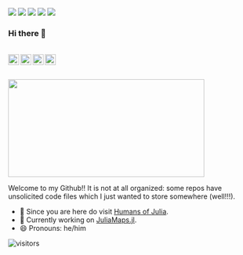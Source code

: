 ![](https://img.shields.io/badge/OS-Linux-informational?style=flat&logo=linux&logoColor=white&color=7c5c87)
![](https://img.shields.io/badge/Code-Julia-informational?style=flat&logo=julia&logoColor=white&color=7c5c87)
![](https://img.shields.io/badge/Editor-Atom-informational?style=flat&logo=atom&logoColor=white&color=7c5c87)
![](https://img.shields.io/badge/Shell-Bash-informational?style=flat&logo=gnu-bash&logoColor=white&color=7c5c87)
![](https://img.shields.io/badge/Shell-tcsh-informational?style=flat&logo=tcsh&logoColor=white&color=7c5c87)

### Hi there 👋

<br>

<a href="https://twitter.com/aruecon">
  <img align="left" alt="Aru's Twitter" width="22px" height="22px" src="https://cdn.jsdelivr.net/npm/simple-icons@v3/icons/twitter.svg" />
</a>
<a href="mailto:arubhardwaj@protonmail.ch">
  <img align="left" alt="Aru's Email" width="22px" height="22px" src="https://cdn.jsdelivr.net/npm/simple-icons@3.13.0/icons/protonmail.svg" />
</a>
<a href="https://www.linkedin.com/in/arubhardwaj/">
  <img align="left" alt="Aru's LinkedIn" width="22px" height="22px" src="https://cdn.jsdelivr.net/npm/simple-icons@v3/icons/linkedin.svg" />
</a>
<a href="https://t.me/arubhardwaj">
  <img align="left" alt="Aru's Telegram" width="22px" height="22px" src="https://cdn.jsdelivr.net/npm/simple-icons@v3/icons/telegram.svg" />
</a>
<br>
<br><br>

<img src="https://media.giphy.com/media/dzaUX7CAG0Ihi/giphy.gif" width="400" height="200" />


Welcome to my Github!! It is not at all organized: some repos have unsolicited code files which I just wanted to store somewhere (well!!!). 

- 🔭 Since you are here do visit [Humans of Julia](https://github.com/Humans-of-Julia).
- :monocle_face: Currently working on [JuliaMaps.jl](https://github.com/arubhardwaj/JuliaMaps.jl).
- 😄 Pronouns: he/him



![visitors](https://visitor-badge.glitch.me/badge?page_id=arubhardwaj/arubhardwaj)


<!--
**arubhardwaj/arubhardwaj** is a ✨ _special_ ✨ repository because its `README.md` (this file) appears on your GitHub profile.

